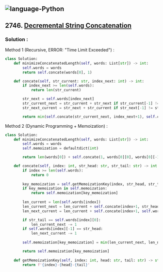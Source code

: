 ![language-Python](https://img.shields.io/badge/%20-Python-ffd43b?style=for-the-badge&logo=PYTHON)
---

## 2746. [Decremental String Concatenation](https://leetcode.com/problems/maximize-the-confusion-of-an-exam)

### Solution :

Method 1 (Recursive, ERROR: "Time Limit Exceeded") :
```python
class Solution:
    def minimizeConcatenatedLength(self, words: List[str]) -> int:
        self.words = words
        return self.concate(words[0], 1)

    def concate(self, str_current: str, index_next: int) -> int:
        if index_next >= len(self.words):
            return len(str_current)

        str_next = self.words[index_next]
        str_current_next = str_current + str_next if str_current[-1] != str_next[0] else str_current[:-1] + str_next
        str_next_current = str_next + str_current if str_next[-1] != str_current[0] else str_next[:-1] + str_current

        return min(self.concate(str_current_next, index_next+1), self.concate(str_next_current, index_next+1))
```

Method 2 (Dynamic Programming + Memoization) :
```python
class Solution:
    def minimizeConcatenatedLength(self, words: List[str]) -> int:
        self.words = words
        self.memoization = defaultdict(int)

        return len(words[0]) + self.concate(1, words[0][0], words[0][-1])

    def concate(self, index: int, str_head: str, str_tail: str) -> int:
        if index >= len(self.words):
            return 0
        
        key_memoization = self.getMemoizationKey(index, str_head, str_tail)
        if key_memoization in self.memoization:
            return self.memoization[key_memoization]
        
        len_current = len(self.words[index])
        len_current_next = len_current + self.concate(index+1, str_head, self.words[index][-1])
        len_next_current = len_current + self.concate(index+1, self.words[index][0], str_tail)

        if str_tail == self.words[index][0]:
            len_current_next -= 1
        if self.words[index][-1] == str_head:
            len_next_current -= 1
        
        self.memoization[key_memoization] = min(len_current_next, len_next_current)

        return self.memoization[key_memoization]
    
    def getMemoizationKey(self, index: int, head: str, tail: str) -> str:
        return f'{index}-{head}-{tail}'
```
